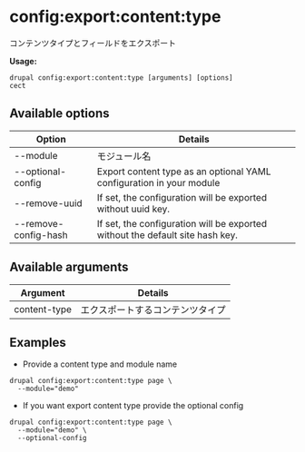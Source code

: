 # config:export:content:type
コンテンツタイプとフィールドをエクスポート

**Usage:**
```
drupal config:export:content:type [arguments] [options]
cect
```

## Available options
Option | Details
-------|-------------
--module | モジュール名
--optional-config | Export content type as an optional YAML configuration in your module
--remove-uuid | If set, the configuration will be exported without uuid key.
--remove-config-hash | If set, the configuration will be exported without the default site hash key.

## Available arguments
Argument | Details
---------|-------------
content-type | エクスポートするコンテンツタイプ

## Examples
* Provide a content type  and module name
```
drupal config:export:content:type page \
  --module="demo"
```
* If you want export content type provide the optional config
```
drupal config:export:content:type page \
  --module="demo" \
  --optional-config
```
